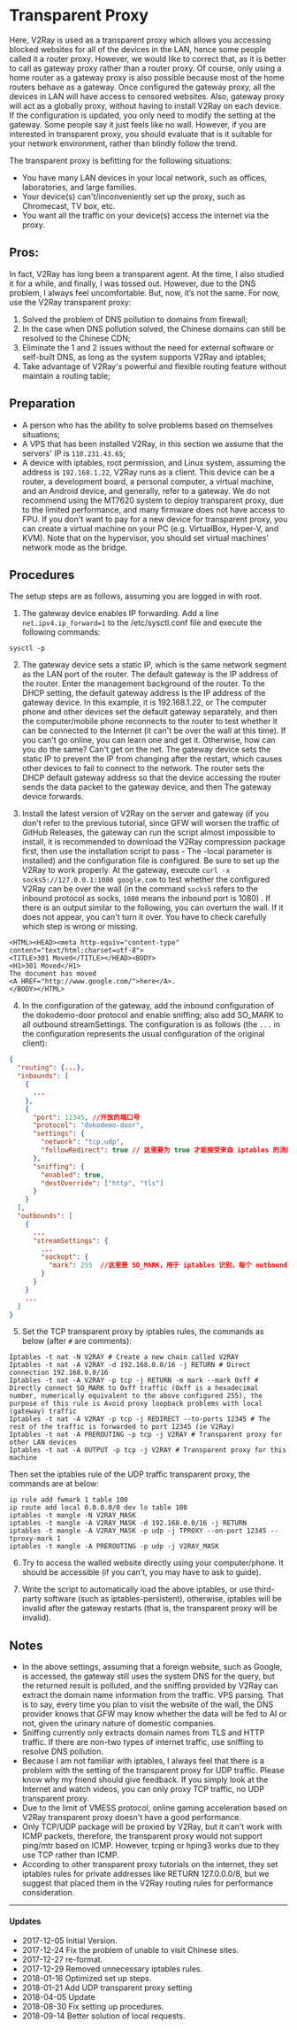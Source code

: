 # Transparent Proxy

Here, V2Ray is used as a transparent proxy which allows you accessing blocked websites for all of the devices in the LAN, hence some people called it a router proxy. However, we would like to correct that, as it is better to call as gateway proxy rather than a router proxy. Of course, only using a home router as a gateway proxy is also possible because most of the home routers behave as a gateway. Once configured the gateway proxy, all the devices in LAN will have access to censored websites. Also, gateway proxy will act as a globally proxy, without having to install V2Ray on each device. If the configuration is updated, you only need to modify the setting at the gateway. Some people say it just feels like no wall. However, if you are interested in transparent proxy, you should evaluate that is it suitable for your network environment, rather than blindly follow the trend.

The transparent proxy is befitting for the following situations:
* You have many LAN devices in your local network, such as offices, laboratories, and large families.
* Your device(s) can't/inconveniently set up the proxy, such as Chromecast, TV box, etc.
* You want all the traffic on your device(s) access the internet via the proxy.


## Pros:

In fact, V2Ray has long been a transparent agent. At the time, I also studied it for a while, and finally, I was tossed out. However, due to the DNS problem, I always feel uncomfortable.
But, now, it’s not the same. For now, use the V2Ray transparent proxy:
1. Solved the problem of DNS pollution to domains from firewall;
2. In the case when DNS pollution solved, the Chinese domains can still be resolved to the Chinese CDN;
3. Eliminate the 1 and 2 issues without the need for external software or self-built DNS, as long as the system supports V2Ray and iptables;
4. Take advantage of V2Ray's powerful and flexible routing feature without maintain a routing table;

## Preparation
* A person who has the ability to solve problems based on themselves situations;
* A VPS that has been installed V2Ray, in this section we assume that the servers' IP is `110.231.43.65`;
* A device with iptables, root permission, and Linux system, assuming the address is `192.168.1.22`, V2Ray runs as a client. This device can be a router, a development board, a personal computer, a virtual machine, and an Android device, and generally, refer to a gateway. We do not recommend using the MT7620 system to deploy transparent proxy, due to the limited performance, and many firmware does not have access to FPU. If you don't want to pay for a new device for transparent proxy, you can create a virtual machine on your PC (e.g. VirtualBox, Hyper-V, and KVM). Note that on the hypervisor, you should set virtual machines' network mode as the bridge.

## Procedures

The setup steps are as follows, assuming you are logged in with root.

1. The gateway device enables IP forwarding. Add a line `net.ipv4.ip_forward=1` to the /etc/sysctl.conf file and execute the following commands:
```
sysctl -p
```
2. The gateway device sets a static IP, which is the same network segment as the LAN port of the router. The default gateway is the IP address of the router. Enter the management background of the router. To the DHCP setting, the default gateway address is the IP address of the gateway device. In this example, it is 192.168.1.22, or The computer phone and other devices set the default gateway separately, and then the computer/mobile phone reconnects to the router to test whether it can be connected to the Internet (it can't be over the wall at this time). If you can't go online, you can learn one and get it. Otherwise, how can you do the same? Can't get on the net. The gateway device sets the static IP to prevent the IP from changing after the restart, which causes other devices to fail to connect to the network. The router sets the DHCP default gateway address so that the device accessing the router sends the data packet to the gateway device, and then The gateway device forwards.

3. Install the latest version of V2Ray on the server and gateway (if you don't refer to the previous tutorial, since GFW will worsen the traffic of GitHub Releases, the gateway can run the script almost impossible to install, it is recommended to download the V2Ray compression package first, then use the installation script to pass - The -local parameter is installed) and the configuration file is configured. Be sure to set up the V2Ray to work properly. At the gateway, execute `curl -x socks5://127.0.0.1:1080 google.com` to test whether the configured V2Ray can be over the wall (in the command `socks5` refers to the inbound protocol as socks, `1080` means the inbound port is 1080) . If there is an output similar to the following, you can overturn the wall. If it does not appear, you can't turn it over. You have to check carefully which step is wrong or missing.
```
<HTML><HEAD><meta http-equiv="content-type" content="text/html;charset=utf-8">
<TITLE>301 Moved</TITLE></HEAD><BODY>
<H1>301 Moved</H1>
The document has moved
<A HREF="http://www.google.com/">here</A>.
</BODY></HTML>
```

4. In the configuration of the gateway, add the inbound configuration of the dokodemo-door protocol and enable sniffing; also add SO_MARK to all outbound streamSettings. The configuration is as follows (the `...` in the configuration represents the usual configuration of the original client):
```json
{
  "routing": {...},
  "inbounds": [
    {
      ...
    },
    {
      "port": 12345, //开放的端口号
      "protocol": "dokodemo-door",
      "settings": {
        "network": "tcp,udp",
        "followRedirect": true // 这里要为 true 才能接受来自 iptables 的流量
      },
      "sniffing": {
        "enabled": true,
        "destOverride": ["http", "tls"]
      }
    }
  ],
  "outbounds": [
    {
      ...
      "streamSettings": {
        ...
        "sockopt": {
          "mark": 255  //这里是 SO_MARK，用于 iptables 识别，每个 outbound 都要配置；255可以改成其他数值，但要与下面的 iptables 规则对应；如果有多个 outbound，最好奖所有 outbound 的 SO_MARK 都设置成一样的数值
        }
      }
    }
    ...
  ]
}
```

5. Set the TCP transparent proxy by iptables rules, the commands as below (after `#` are comments):

```
Iptables -t nat -N V2RAY # Create a new chain called V2RAY
Iptables -t nat -A V2RAY -d 192.168.0.0/16 -j RETURN # Direct connection 192.168.0.0/16
Iptables -t nat -A V2RAY -p tcp -j RETURN -m mark --mark 0xff # Directly connect SO_MARK to 0xff traffic (0xff is a hexadecimal number, numerically equivalent to the above configured 255), the purpose of this rule is Avoid proxy loopback problems with local (gateway) traffic
Iptables -t nat -A V2RAY -p tcp -j REDIRECT --to-ports 12345 # The rest of the traffic is forwarded to port 12345 (ie V2Ray)
Iptables -t nat -A PREROUTING -p tcp -j V2RAY # Transparent proxy for other LAN devices
Iptables -t nat -A OUTPUT -p tcp -j V2RAY # Transparent proxy for this machine
```

Then set the iptables rule of the UDP traffic transparent proxy, the commands are at below:
```
ip rule add fwmark 1 table 100
ip route add local 0.0.0.0/0 dev lo table 100
iptables -t mangle -N V2RAY_MASK
iptables -t mangle -A V2RAY_MASK -d 192.168.0.0/16 -j RETURN
iptables -t mangle -A V2RAY_MASK -p udp -j TPROXY --on-port 12345 --tproxy-mark 1
iptables -t mangle -A PREROUTING -p udp -j V2RAY_MASK
```

6. Try to access the walled website directly using your computer/phone. It should be accessible (if you can't, you may have to ask to guide).

7. Write the script to automatically load the above iptables, or use third-party software (such as iptables-persistent), otherwise, iptables will be invalid after the gateway restarts (that is, the transparent proxy will be invalid).


## Notes

* In the above settings, assuming that a foreign website, such as Google, is accessed, the gateway still uses the system DNS for the query, but the returned result is polluted, and the sniffing provided by V2Ray can extract the domain name information from the traffic. VPS parsing. That is to say, every time you plan to visit the website of the wall, the DNS provider knows that GFW may know whether the data will be fed to AI or not, given the urinary nature of domestic companies.
* Sniffing currently only extracts domain names from TLS and HTTP traffic. If there are non-two types of internet traffic, use sniffing to resolve DNS pollution.
* Because I am not familiar with iptables, I always feel that there is a problem with the setting of the transparent proxy for UDP traffic. Please know why my friend should give feedback. If you simply look at the Internet and watch videos, you can only proxy TCP traffic, no UDP transparent proxy.
* Due to the limit of VMESS protocol, online gaming acceleration based on V2Ray transparent proxy doesn't have a good performance.
* Only TCP/UDP package will be proxied by V2Ray, but it can't work with ICMP packets, therefore, the transparent proxy would not support ping/mtr based on ICMP. However, tcping or hping3 works due to they use TCP rather than ICMP.
* According to other transparent proxy tutorials on the internet, they set iptables rules for private addresses like RETURN 127.0.0.0/8, but we suggest that placed them in the V2Ray routing rules for performance consideration.

-------

#### Updates

* 2017-12-05 Initial Version.
* 2017-12-24 Fix the problem of unable to visit Chinese sites.
* 2017-12-27 re-format.
* 2017-12-29 Removed unnecessary iptables rules.
* 2018-01-16 Optimized set up steps.
* 2018-01-21 Add UDP transparent proxy setting
* 2018-04-05 Update
* 2018-08-30 Fix setting up procedures.
* 2018-09-14 Better solution of local requests.

